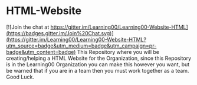 # HTML-Website

[![Join the chat at https://gitter.im/Learning00/Learning00-Website-HTML](https://badges.gitter.im/Join%20Chat.svg)](https://gitter.im/Learning00/Learning00-Website-HTML?utm_source=badge&utm_medium=badge&utm_campaign=pr-badge&utm_content=badge)
This Repository where you will be creating/helping a HTML Website for the Organization, since this Repository is in the Learning00 Organization you can make this however you want, but be warned that if you are in a team then you must work together as a team. Good Luck.